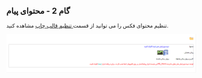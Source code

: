 ﻿## گام 2 - محتوای پیام



تنظیم محتوای فکس را می توانید از قسمت[ تنظیم قالب چاپ](https://github.com/1stco/PayamGostarDocs/blob/master/help%202.5.4/Settings/Personalization-crm/Overview/General-information/Set%20the-print-template/Set%20the-print-template.md) مشاهده کنید.

![](advertising-sendinggroupfax-secondstep.png)
